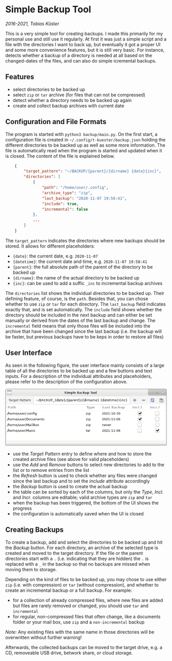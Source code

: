Simple Backup Tool
==================

_2016-2021, Tobias Küster_

This is a very simple tool for creating backups. I made this primarily for my
personal use and still use it regularly. At first it was just a simple script
and a file with the directories I want to back up, but eventually it got a
proper UI and some more convenience features, but it is still very basic.
For instance, detects whether a backup of a directory is needed at all based
on the changed-dates of the files, and can also do simple icremental backups.


Features
--------
* select directories to be backed up
* select `zip` or `tar` archive (for files that can not be compressed)
* detect whether a directory needs to be backed up again
* create and collect backup archives with current date


Configuration and File Formats
------------------------------
The program is started with `python3 backup/main.py`. On the first start,
a configuration file is created in `~/.config/t-kuester/backup.json` holding
the different directories to be backed up as well as some more information.
The file is automatically read when the program is started and updated when it
is closed. The content of the file is explained below.

```json
    {
        "target_pattern": "~/BACKUP/{parent}/{dirname} {date}{inc}",
        "directories": [
            {
                "path": "/home/user/.config",
                "archive_type": "zip",
                "last_backup": "2020-11-07 19:58:41",
                "include": true,
                "incremental": false
            },
            ...
        ]
    }
```

The `target_pattern` indicates the directories where new backups should be stored.
It allows for different placeholders:

* `{date}`: the current date, e.g. `2020-11-07`
* `{datetime}`: the current date and time, e.g. `2020-11-07 19:58:41`
* `{parent}`: the full absolute path of the parent of the directory to be backed up
* `{dirname}`: the name of the actual directory to be backed up
* `{inc}`: can be used to add a suffic `_inc` to incremental backup archives

The `directories` list shows the individual directories to be backed up. Their
defining feature, of course, is the `path`. Besides that, you can chose whether
to use `zip` or `tar` for each directory. The `last_backup` field indicates
exactly that, and is set automatically. The `include` field shows whether the
directory should be included in the next backup and can either be set manually
or derived from the dates of the last backup and change. The `incremental` field
means that only those files will be included into the archive that have been
changed since the last backup (i.e. the backup will be faster, but previous
backups have to be keps in order to restore all files)


User Interface
--------------
As seen in the following figure, the user interface mainly consists of a large
table of all the directories to be backed up and a few buttons and text inputs.
For a description of the individual attributes and placeholders, please refer
to the description of the configuration above.

![Screenshot](backup.png)

* use the _Target Pattern_ entry to define where and how to store
  the created archive files (see above for valid placeholders)
* use the _Add_ and _Remove_ buttons to select new directories to add to the
  list or to remove entries from the list
* the _Refresh_ button is used to check whether any files were changed since
  the last backup and to set the _include_ attribute accordingly
* the _Backup_ button is used to create the actual backup
* the table can be sorted by each of the columns, but only the _Type_, _Incl._
  and _Incr._ columns are editable; valid archive types are `zip` and `tar`
* when the backup has been triggered, the bottom of the UI shows the progress
* the configuration is automatically saved when the UI is closed


Creating Backups
----------------
To create a backup, add and select the directories to be backed up and hit the
_Backup_ button. For each directory, an archive of the selected type is created
and moved to the target directory. If the file or the parent directories start
with a `.` (i.e. indicating that they are hidden) the `.` is replaced with a `_`
in the backup so that no backups are missed when moving them to storage.

Depending on the kind of files to be backed up, you may chose to use either `zip`
(i.e. with compression) or `tar` (without compression), and whether to create an
incremental backup or a full backup. For example:

* for a collection of already compressed files, where new files are added but
  files are rarely removed or changed, you should use `tar` and `incremental`
* for regular, non-compressed files that often change, like a documents folder
  or your mail box, use `zip` and a `non-incremental` backup

_Note:_ Any existing files with the same name in those directories will be
overwritten without further warning!

Afterwards, the collected backups can be moved to the target drive, e.g. a CD,
removeable USB drive, betwork share, or cloud storage.

